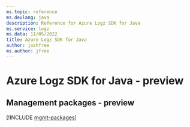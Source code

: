 ```yaml
---
ms.topic: reference
ms.devlang: java
description: Reference for Azure Logz SDK for Java
ms.service: logz
ms.data: 11/05/2022
title: Azure Logz SDK for Java
author: joshfree
ms.author: jfree
---
```

# Azure Logz SDK for Java - preview

## Management packages - preview
[!INCLUDE [mgmt-packages](logz-mgmt-index.md)]